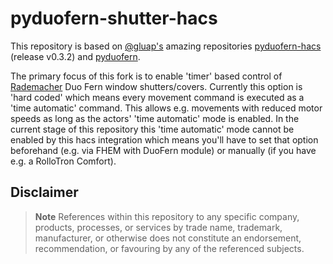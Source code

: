 # pyduofern-shutter-hacs

This repository is based on [@gluap's](https://github.com/gluap) amazing repositories [pyduofern-hacs](https://github.com/gluap/pyduofern-hacs) (release v0.3.2) and [pyduofern](https://github.com/gluap/pyduofern).

The primary focus of this fork is to enable 'timer' based control of [Rademacher](https://rademacher.de) Duo Fern window shutters/covers. Currently this option is 'hard coded' which means every movement command is executed as a 'time automatic' command. This allows e.g. movements with reduced motor speeds as long as the actors' 'time automatic' mode is enabled. In the current stage of this repository this 'time automatic' mode cannot be enabled by this hacs integration which means you'll have to set that option beforehand (e.g. via FHEM with DuoFern module) or manually (if you have e.g. a RolloTron Comfort).


## Disclaimer
> **Note**
> References within this repository to any specific company, products, processes, or services by trade name, trademark, manufacturer, or otherwise does not constitute an endorsement, recommendation, or favouring by any of the referenced subjects.
